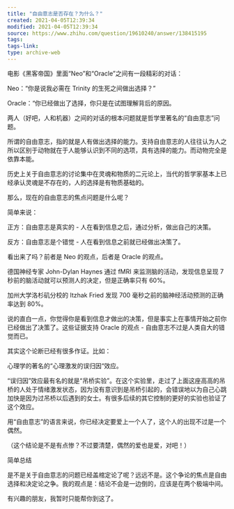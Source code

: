 ```yaml
---
title: "自由意志是否存在？为什么？"
created: 2021-04-05T12:39:34
modified: 2021-04-05T12:39:34
source: https://www.zhihu.com/question/19610240/answer/138415195
tags:
tags-link:
type: archive-web
---
```

电影《黑客帝国》里面“Neo”和“Oracle”之间有一段精彩的对话：

Neo：“你是说我必需在 Trinity 的生死之间做出选择？”

Oracle：“你已经做出了选择，你只是在试图理解背后的原因。

两人（好吧，人和机器）之间的对话的根本问题就是哲学里著名的“自由意志”问题。

所谓的自由意志，指的就是人有做出选择的能力。支持自由意志的人往往认为人之所以区别于动物就在于人能够认识到不同的选项，具有选择的能力。而动物完全是依靠本能。

历史上关于自由意志的讨论集中在灵魂和物质的二元论上，当代的哲学家基本上已经承认灵魂是不存在的，人的选择是有物质基础的。

那么，现在的自由意志的焦点问题是什么呢？

简单来说：

正方：自由意志是真实的 - 人在看到信息之后，通过分析，做出自己的决策。

反方：自由意志是个错觉 - 人在看到信息之前就已经做出决策了。

看出来了吗？前者是 Neo 的观点，后者是 Oracle 的观点。

德国神经专家 John-Dylan Haynes 通过 fMRI 来监测脑的活动，发现信息呈现 7 秒前的脑活动就可以预测人的决定，但是正确率只有 60%。

加州大学洛杉矶分校的 Itzhak Fried 发现 700 毫秒之前的脑神经活动预测的正确率达到 80%。

说的直白一点，你觉得你是看到信息才做出的决策，但是事实上在事情开始之前你已经做出了决策了。这些证据支持 Oracle 的观点 - 自由意志不过是人类自大的错觉而已。

其实这个论断已经有很多作证。比如：

心理学的著名的“心理激发的误归因“效应。

“误归因”效应最有名的就是“吊桥实验”。在这个实验里，走过了上面这座高高的吊桥的人处于情绪激发状态，因为没有意识到是吊桥引起的，会错误地以为自己心跳加快是因为过吊桥以后遇到的女士。有很多后续的其它控制的更好的实验也验证了这个效应。

用“自由意志”的语言来说，你已经决定要爱上一个人了，这个人的出现不过是一个偶然。

（这个结论是不是有点惨？不过要清楚，偶然的爱也是爱，对吧！）

简单总结

是不是关于自由意志的问题已经盖棺定论了呢？远远不是。这个争论的焦点是自由选择和决定论之争。我的观点是：结论不会是一边倒的，应该是在两个极端中间。

有兴趣的朋友，我暂时只能帮你到这了。